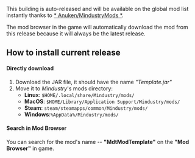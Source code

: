 This building is auto-released and will be available on the global mod list instantly thanks to [* Anuken/MindustryMods *](https://github.com/Anuken/MindustryMods).

The mod browser in the game will automatically download
the mod from this release because it will always be the latest release.

## How to install current release
#### Directly download
1. Download the JAR file, it should have the name *"Template.jar"*
2. Move it to *Mindustry*'s mods directory:
   - **Linux**: `$HOME/.local/share/Mindustry/mods/`
   - **MacOS**: `$HOME/Library/Application Support/Mindustry/mods/`
   - **Steam**: `steam/steamapps/common/Mindustry/mods/`
   - **Windows**:`%AppData%/Mindustry/mods/`
#### Search in Mod Browser
You can search for the mod's name -- **"MdtModTemplate"** on the **"Mod Browser"** in game.